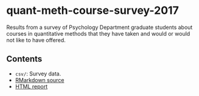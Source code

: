 # quant-meth-course-survey-2017

Results from a survey of Psychology Department graduate students about courses in quantitative methods that they have taken and would or would not like to have offered.

## Contents

- `csv/`: Survey data.
- [RMarkdown source](index.Rmd)
- [HTML report](https://psu-psychology.github.io/quant-meth-course-survey-2017/)


